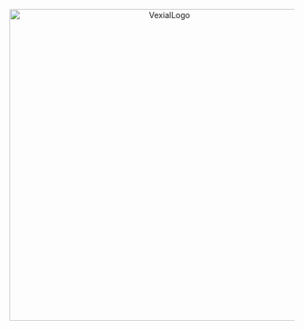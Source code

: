 <div align="center">
  <p>
    <a href="https://vexial.xyz"><img src="/vexial.png" width="550" alt="VexialLogo" /></a>
  </p>
</div>
